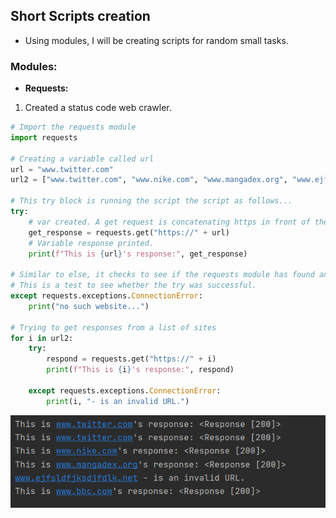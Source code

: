 ## Short Scripts creation

- Using modules, I will be creating scripts for random small tasks.

### Modules:
- **Requests:**
1. Created a status code web crawler. 
```python
# Import the requests module
import requests

# Creating a variable called url
url = "www.twitter.com"
url2 = ["www.twitter.com", "www.nike.com", "www.mangadex.org", "www.ejfsldfjksdjfdlk.net", "www.bbc.com"]

# This try block is running the script the script as follows...
try:
    # var created. A get request is concatenating https in front of the URL variable.
    get_response = requests.get("https://" + url)
    # Variable response printed.
    print(f"This is {url}'s response:", get_response)

# Similar to else, it checks to see if the requests module has found and exception of connection error type.
# This is a test to see whether the try was successful.
except requests.exceptions.ConnectionError:
    print("no such website...")

# Trying to get responses from a list of sites
for i in url2:
    try:
        respond = requests.get("https://" + i)
        print(f"This is {i}'s response:", respond)

    except requests.exceptions.ConnectionError:
        print(i, "- is an invalid URL.")
```
![status_code_resp](output/status_code_resp.PNG)